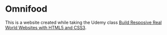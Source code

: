 # Omnifood

This is a website created while taking the Udemy class [Build Resposive Real World Websites with HTML5 and CSS3](https://www.udemy.com/course/design-and-develop-a-killer-website-with-html5-and-css3/).

